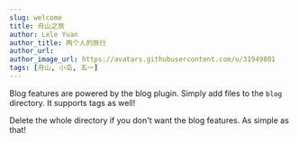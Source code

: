 ```yaml
---
slug: welcome
title: 舟山之旅
author: Lele Yuan
author_title: 两个人的旅行
author_url: 
author_image_url: https://avatars.githubusercontent.com/u/31949801
tags: [舟山, 小岛, 五一]
---
```


Blog features are powered by the blog plugin. Simply add files to the `blog` directory. It supports tags as well!

Delete the whole directory if you don't want the blog features. As simple as that!
